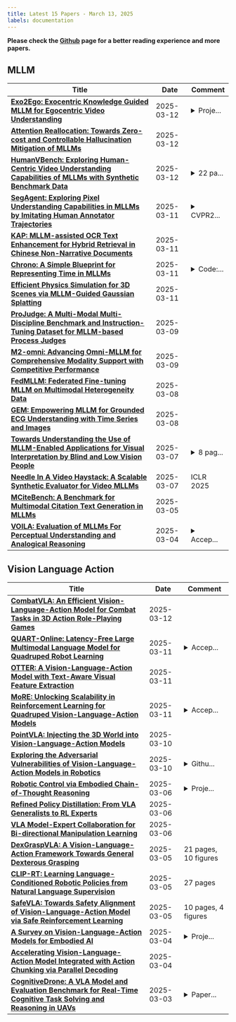```yaml
---
title: Latest 15 Papers - March 13, 2025
labels: documentation
---
```

**Please check the [Github](https://github.com/Ed1sonChen/DailyArxiv) page for a better reading experience and more papers.**

## MLLM
| **Title** | **Date** | **Comment** |
| --- | --- | --- |
| **[Exo2Ego: Exocentric Knowledge Guided MLLM for Egocentric Video Understanding](http://arxiv.org/abs/2503.09143v1)** | 2025-03-12 | <details><summary>Proje...</summary><p>Project: https://egovisiongroup.github.io/Exo2Ego.github.io/</p></details> |
| **[Attention Reallocation: Towards Zero-cost and Controllable Hallucination Mitigation of MLLMs](http://arxiv.org/abs/2503.08342v2)** | 2025-03-12 |  |
| **[HumanVBench: Exploring Human-Centric Video Understanding Capabilities of MLLMs with Synthetic Benchmark Data](http://arxiv.org/abs/2412.17574v2)** | 2025-03-12 | <details><summary>22 pa...</summary><p>22 pages, 23 figures, 7 tables</p></details> |
| **[SegAgent: Exploring Pixel Understanding Capabilities in MLLMs by Imitating Human Annotator Trajectories](http://arxiv.org/abs/2503.08625v1)** | 2025-03-11 | <details><summary>CVPR2...</summary><p>CVPR2025;Code will be released at \url{https://github.com/aim-uofa/SegAgent}</p></details> |
| **[KAP: MLLM-assisted OCR Text Enhancement for Hybrid Retrieval in Chinese Non-Narrative Documents](http://arxiv.org/abs/2503.08452v1)** | 2025-03-11 |  |
| **[Chrono: A Simple Blueprint for Representing Time in MLLMs](http://arxiv.org/abs/2406.18113v5)** | 2025-03-11 | <details><summary>Code:...</summary><p>Code: https://github.com/sudo-Boris/mr-Blip</p></details> |
| **[Efficient Physics Simulation for 3D Scenes via MLLM-Guided Gaussian Splatting](http://arxiv.org/abs/2411.12789v2)** | 2025-03-11 |  |
| **[ProJudge: A Multi-Modal Multi-Discipline Benchmark and Instruction-Tuning Dataset for MLLM-based Process Judges](http://arxiv.org/abs/2503.06553v1)** | 2025-03-09 |  |
| **[M2-omni: Advancing Omni-MLLM for Comprehensive Modality Support with Competitive Performance](http://arxiv.org/abs/2502.18778v2)** | 2025-03-09 |  |
| **[FedMLLM: Federated Fine-tuning MLLM on Multimodal Heterogeneity Data](http://arxiv.org/abs/2411.14717v2)** | 2025-03-08 |  |
| **[GEM: Empowering MLLM for Grounded ECG Understanding with Time Series and Images](http://arxiv.org/abs/2503.06073v1)** | 2025-03-08 |  |
| **[Towards Understanding the Use of MLLM-Enabled Applications for Visual Interpretation by Blind and Low Vision People](http://arxiv.org/abs/2503.05899v1)** | 2025-03-07 | <details><summary>8 pag...</summary><p>8 pages, 1 figure, 4 tables, to appear at CHI 2025</p></details> |
| **[Needle In A Video Haystack: A Scalable Synthetic Evaluator for Video MLLMs](http://arxiv.org/abs/2406.09367v3)** | 2025-03-07 | ICLR 2025 |
| **[MCiteBench: A Benchmark for Multimodal Citation Text Generation in MLLMs](http://arxiv.org/abs/2503.02589v2)** | 2025-03-05 |  |
| **[VOILA: Evaluation of MLLMs For Perceptual Understanding and Analogical Reasoning](http://arxiv.org/abs/2503.00043v2)** | 2025-03-04 | <details><summary>Accep...</summary><p>Accepted at ICLR 2025. Code and data: https://github.com/nlylmz/Voila</p></details> |

## Vision Language Action
| **Title** | **Date** | **Comment** |
| --- | --- | --- |
| **[CombatVLA: An Efficient Vision-Language-Action Model for Combat Tasks in 3D Action Role-Playing Games](http://arxiv.org/abs/2503.09527v1)** | 2025-03-12 |  |
| **[QUART-Online: Latency-Free Large Multimodal Language Model for Quadruped Robot Learning](http://arxiv.org/abs/2412.15576v3)** | 2025-03-11 | <details><summary>Accep...</summary><p>Accepted to ICRA 2025; Github page: https://quart-online.github.io</p></details> |
| **[OTTER: A Vision-Language-Action Model with Text-Aware Visual Feature Extraction](http://arxiv.org/abs/2503.03734v2)** | 2025-03-11 |  |
| **[MoRE: Unlocking Scalability in Reinforcement Learning for Quadruped Vision-Language-Action Models](http://arxiv.org/abs/2503.08007v1)** | 2025-03-11 | <details><summary>Accep...</summary><p>Accepted by ICRA 2025</p></details> |
| **[PointVLA: Injecting the 3D World into Vision-Language-Action Models](http://arxiv.org/abs/2503.07511v1)** | 2025-03-10 |  |
| **[Exploring the Adversarial Vulnerabilities of Vision-Language-Action Models in Robotics](http://arxiv.org/abs/2411.13587v3)** | 2025-03-10 | <details><summary>Githu...</summary><p>Github: https://github.com/William-wAng618/roboticAttack Homepage: https://vlaattacker.github.io/</p></details> |
| **[Robotic Control via Embodied Chain-of-Thought Reasoning](http://arxiv.org/abs/2407.08693v3)** | 2025-03-06 | <details><summary>Proje...</summary><p>Project Website: https://embodied-cot.github.io. Updated funding information</p></details> |
| **[Refined Policy Distillation: From VLA Generalists to RL Experts](http://arxiv.org/abs/2503.05833v1)** | 2025-03-06 |  |
| **[VLA Model-Expert Collaboration for Bi-directional Manipulation Learning](http://arxiv.org/abs/2503.04163v1)** | 2025-03-06 |  |
| **[DexGraspVLA: A Vision-Language-Action Framework Towards General Dexterous Grasping](http://arxiv.org/abs/2502.20900v2)** | 2025-03-05 | 21 pages, 10 figures |
| **[CLIP-RT: Learning Language-Conditioned Robotic Policies from Natural Language Supervision](http://arxiv.org/abs/2411.00508v3)** | 2025-03-05 | 27 pages |
| **[SafeVLA: Towards Safety Alignment of Vision-Language-Action Model via Safe Reinforcement Learning](http://arxiv.org/abs/2503.03480v1)** | 2025-03-05 | 10 pages, 4 figures |
| **[A Survey on Vision-Language-Action Models for Embodied AI](http://arxiv.org/abs/2405.14093v4)** | 2025-03-04 | <details><summary>Proje...</summary><p>Project page: https://github.com/yueen-ma/Awesome-VLA</p></details> |
| **[Accelerating Vision-Language-Action Model Integrated with Action Chunking via Parallel Decoding](http://arxiv.org/abs/2503.02310v1)** | 2025-03-04 |  |
| **[CognitiveDrone: A VLA Model and Evaluation Benchmark for Real-Time Cognitive Task Solving and Reasoning in UAVs](http://arxiv.org/abs/2503.01378v1)** | 2025-03-03 | <details><summary>Paper...</summary><p>Paper submitted to the IEEE conference</p></details> |

